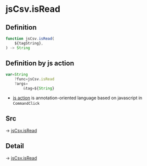 # jsCsv.isRead

## Definition

```js.js
function jsCsv.isRead(
	${tagString},
) -> String
```


## Definition by js action

```js.js
var=String
	?func=jsCsv.isRead
	?args=
		&tag=${String}
```

- [js action](#) is annotation-oriented language based on javascript in `CommandClick`



## Src

-> [jsCsv.isRead](https://github.com/puutaro/CommandClick/blob/master/app/src/main/java/com/puutaro/commandclick/fragment_lib/terminal_fragment/js_interface/JsCsv.kt#L44)

## Detail

-> [jsCsv.isRead](https://github.com/puutaro/CommandClick/blob/master/md/developer/js_interface/details/JsCsv/isRead.md)
